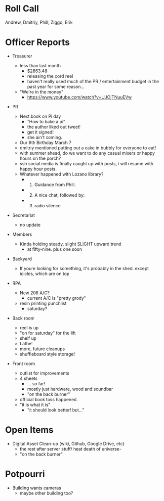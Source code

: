 Roll Call
=========
Andrew, Dmitriy, Phill, Ziggo, Erik
  
Officer Reports
===============
- Treasurer
  - less than last month
    - $2863.48
    - releasing the cord reel
    - haven't really used much of the PR / entertainment budget in the past year for some reason...
  - "We're in the money"
    - https://www.youtube.com/watch?v=UJOjTNuuEVw
- PR
  - Next book on Pi day
    - “How to bake a pi”
    - the author liked out tweet!
    - get it signed!
    - she ain't coming.
   - Our 9th Birthday March 7
    - dmitriy mentioned putting out a cake in bubbly for everyone to eat! 
  - with summer ahead, do we want to do any casual mixers or happy hours on the porch?
  - ssh social media is finally caught up with posts, i will resume with happy hour posts.
  - Whatever happened with Lozano library?
    - 1. Guidance from Phill.
    - 2. A nice chat, followed by:
    - 3. radio silence
- Secretariat
  - no update
- Members
  - Kinda holding steady, slight SLIGHT upward trend
    - at fifty-nine. plus one soon
- Backyard
  - If youre looking for something, it's probably in the shed. except icicles, which are on top

- RPA
  - New 208 A/C?
    - current A/C is "pretty grody"
  - resin printing punchlist
    - saturday?
- Back room
  - reel is up
  - "on for saturday" for the lift
  - shelf up
  - Lathe!
  - more, future cleanups
  - shuffleboard style storage!
- Front room
  - cutlist for improvements
  - 4 sheets
    - ... so far!
    - mostly just hardware, wood and soundbar
    - "on the back burner"
  - official book toss happened.
  - "it is what it is"
    - "it should look better! but..."
  
  
Open Items
==========
- Digital Asset Clean-up (wiki, Github, Google Drive, etc)
  - the rest after server stuff/ heat death of universe-
  - "on the back burner"
  
Potpourri
=========
- Building wants cameras
  - maybe other building too?
